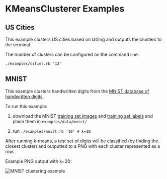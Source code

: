 KMeansClusterer Examples
===


US Cities
---

This example clusters US cities based on lat/lng and outputs the clusters to the terminal.

The number of clusters can be configured on the command line:

```./examples/cities.rb '12'```


MNIST
---

This example clusters handwritten digits from the [MNIST database of handwritten digits](http://yann.lecun.com/exdb/mnist/).

To run this example:

1. download the MNIST [training set images](http://yann.lecun.com/exdb/mnist/train-images-idx3-ubyte.gz) and [training set labels](http://yann.lecun.com/exdb/mnist/train-labels-idx1-ubyte.gz) and place them in ```examples/data/mnist/```

2. run ```./examples/mnist.rb '10' # k=10```

After running k-means, a test set of digits will be classified (by finding the closest cluster) and outputted to a PNG with each cluster represented as a row.

Example PNG output with k=20:

![MNIST clustering example](https://raw.githubusercontent.com/gbuesing/kmeans-clusterer/master/examples/data/mnist_k20.png)
